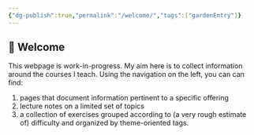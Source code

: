 ```yaml
---
{"dg-publish":true,"permalink":"/welcome/","tags":["gardenEntry"]}
---
```



## 👋 Welcome

This webpage is work-in-progress. My aim here is to collect information around the courses I teach. Using the navigation on the left, you can can find:

1. pages that document information pertinent to a specific offering
2. lecture notes on a limited set of topics
3. a collection of exercises grouped according to (a very rough estimate of) difficulty and organized by theme-oriented tags.